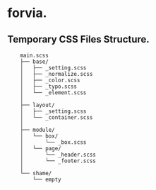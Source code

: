 # forvia. #

## Temporary CSS Files Structure. ##

        main.scss
        ├── base/
        │   ├── _setting.scss
        │   ├── _normalize.scss
        │   ├── _color.scss
        │   ├── _typo.scss
        │   └── _element.scss
        │
        ├── layout/
        │   ├── _setting.scss
        │   └── _container.scss
        │
        ├── module/
        │   └── box/
        │       └── _box.scss
        │   └── page/
        │       └── _header.scss
        │       └── _footer.scss
        │
        └── shame/
            └── empty
